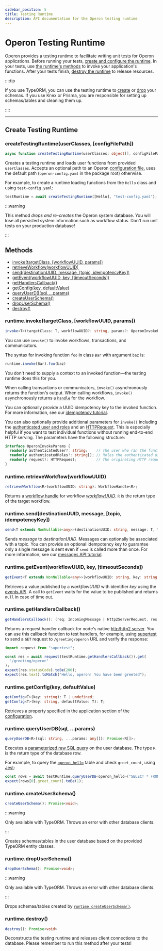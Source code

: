 ```yaml
---
sidebar_position: 5
title: Testing Runtime
description: API documentation for the Operon testing runtime
---
```


# Operon Testing Runtime

Operon provides a testing runtime to facilitate writing unit tests for Operon applications.
Before running your tests, [create and configure the runtime](#create-testing-runtime).
In your tests, use [the runtime's methods](#methods) to invoke your application's functions.
After your tests finish, [destroy the runtime](#runtimedestroy) to release resources.

::::tip

If you use TypeORM, you can use the testing runtime to [create](#runtimecreateuserschema) or [drop](#runtimedropuserschema) your schemas.
If you use Knex or Prisma, you are responsible for setting up schemas/tables and cleaning them up.

::::

---

## Create Testing Runtime

### createTestingRuntime(userClasses, \[configFilePath\])
```typescript
async function createTestingRuntime(userClasses: object[], configFilePath: string = operonConfigFilePath): Promise<OperonTestingRuntime>
```

Creates a testing runtime and loads user functions from provided `userClasses`.
Accepts an optional path to an Operon [configuration file](./configuration.md), uses the default path (`operon-config.yaml` in the package root) otherwise.

For example, to create a runtime loading functions from the `Hello` class and using `test-config.yaml`:
```typescript
testRuntime = await createTestingRuntime([Hello], "test-config.yaml");
```

:::warning

This method *drops and re-creates* the Operon system database. You will lose all persisted system information such as workflow status. Don't run unit tests on your production database!

:::

## Methods
- [invoke(targetClass, \[workflowUUID, params\])](#runtimeinvoketargetclass-workflowuuid-params)
- [retrieveWorkflow(workflowUUID)](#runtimeretrieveworkflowworkflowuuid)
- [send(destinationUUID, message, \[topic, idempotencyKey\])](#runtimesenddestinationuuid-message-topic-idempotencykey)
- [getEvent(workflowUUID, key, \[timeoutSeconds\])](#runtimegeteventworkflowuuid-key-timeoutseconds)
- [getHandlersCallback()](#runtimegethandlerscallback)
- [getConfig(key, defaultValue)](#runtimegetconfigkey-defaultvalue)
- [queryUserDB(sql, ...params)](#runtimequeryuserdbsql-params)
- [createUserSchema()](#runtimecreateuserschema)
- [dropUserSchema()](#runtimedropuserschema)
- [destroy()](#runtimedestroy)

### runtime.invoke(targetClass, \[workflowUUID, params\])
```typescript
invoke<T>(targetClass: T, workflowUUID?: string, params?: OperonInvokeParams): InvokeFuncs<T>
```

You can use `invoke()` to invoke workflows, transactions, and communicators.

The syntax for invoking function `foo` in class `Bar` with argument `baz` is:

```typescript
runtime.invoke(Bar).foo(baz)
```

You don't need to supply a context to an invoked function&#8212;the testing runtime does this for you.

When calling transactions or communicators, `invoke()` asynchronously returns the function's output.
When calling workflows, `invoke()` asynchronously returns a [`handle`](./workflow-handles) for the workflow.

You can optionally provide a UUID idempotency key to the invoked function.
For more information, see our [idempotency tutorial](../tutorials/idempotency-tutorial.md).

You can also optionally provide additional parameters for `invoke()` including the [authenticated user and roles](../tutorials/authentication-authorization.md) and an [HTTPRequest](./contexts.md#ctxtrequest). This is especially helpful if you want to test individual functions without running end-to-end HTTP serving. The parameters have the following structure:

```typescript
interface OperonInvokeParams {
  readonly authenticatedUser?: string;    // The user who ran the function.
  readonly authenticatedRoles?: string[]; // Roles the authenticated user has.
  readonly request?: HTTPRequest;         // The originating HTTP request.
}
```

### runtime.retrieveWorkflow(workflowUUID)

```typescript
retrieveWorkflow<R>(workflowUUID: string): WorkflowHandle<R>;
```

Returns a [workflow handle](./workflow-handles.md) for workflow [_workflowUUID_](../tutorials/workflow-tutorial#workflow-identity).
`R` is the return type of the target workflow.

### runtime.send(destinationUUID, message, \[topic, idempotencyKey\])

```typescript
send<T extends NonNullable<any>>(destinationUUID: string, message: T, topic?: string, idempotencyKey?: string): Promise<void>;
```

Sends _message_ to _destinationUUID_.
Messages can optionally be associated with a topic.
You can provide an optional idempotency key to guarantee only a single message is sent even if `send` is called more than once.
For more information, see our [messages API tutorial](../tutorials/workflow-communication-tutorial#messages-api).

### runtime.getEvent(workflowUUID, key, \[timeoutSeconds\])

```typescript
getEvent<T extends NonNullable<any>>(workflowUUID: string, key: string, timeoutSeconds?: number): Promise<T | null>;
```

Retrieves a value published by a _workflowUUID_ with identifier _key_ using the [events API](../tutorials/workflow-communication-tutorial#events-api).
A call to `getEvent` waits for the value to be published and returns `null` in case of time out.

### runtime.getHandlersCallback()

```typescript
getHandlersCallback(): (req: IncomingMessage | Http2ServerRequest, res: ServerResponse | Http2ServerResponse) => Promise<void>;
```

Returns a request handler callback for node's native [http/http2 server](https://nodejs.org/api/http.html#httpcreateserveroptions-requestlistener).
You can use this callback function to test handlers, for example, using [supertest](https://www.npmjs.com/package/supertest) to send a `GET` request to `/greeting/operon` URL and verify the response:
```typescript
import request from "supertest";

const res = await request(testRuntime.getHandlersCallback()).get(
  "/greeting/operon"
);
expect(res.statusCode).toBe(200);
expect(res.text).toMatch("Hello, operon! You have been greeted");
```

### runtime.getConfig(key, defaultValue)

```typescript
getConfig<T>(key: string): T | undefined;
getConfig<T>(key: string, defaultValue: T): T;
```

Retrieves a property specified in the application section of the [configuration](./configuration.md#application-configuration).

### runtime.queryUserDB(sql, ...params)

```typescript
queryUserDB<R>(sql: string, ...params: any[]): Promise<R[]>;
```

Executes a [parameterized raw SQL query](https://node-postgres.com/features/queries#parameterized-query) on the user database.
The type `R` is the return type of the database row.

For example, to query the [`operon_hello`](../getting-started/quickstart-programming-1.md) table and check `greet_count`, using [Jest](https://jestjs.io/):
```typescript
const rows = await testRuntime.queryUserDB<operon_hello>("SELECT * FROM operon_hello WHERE name=$1", "operon");
expect(rows[0].greet_count).toBe(1);
```

### runtime.createUserSchema()

```typescript
createUserSchema(): Promise<void>;
```

:::warning

Only available with TypeORM. Throws an error with other database clients.

:::

Creates schemas/tables in the user database based on the provided TypeORM entity classes.

### runtime.dropUserSchema()

```typescript
dropUserSchema(): Promise<void>;
```

:::warning

Only available with TypeORM. Throws an error with other database clients.

:::

Drops schemas/tables created by [`runtime.createUserSchema()`](#runtimecreateuserschema).

### runtime.destroy()

```typescript
destroy(): Promise<void>
```

Deconstructs the testing runtime and releases client connections to the database.
Please remember to run this method after your tests!
